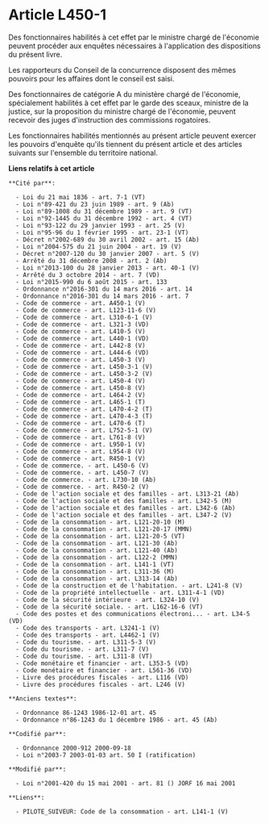 # Article L450-1

Des fonctionnaires habilités à cet effet par le ministre chargé de l'économie peuvent procéder aux enquêtes nécessaires à
l'application des dispositions du présent livre.

Les rapporteurs du Conseil de la concurrence disposent des mêmes pouvoirs pour les affaires dont le conseil est saisi.

Des fonctionnaires de catégorie A du ministère chargé de l'économie, spécialement habilités à cet effet par le garde des
sceaux, ministre de la justice, sur la proposition du ministre chargé de l'économie, peuvent recevoir des juges d'instruction
des commissions rogatoires.

Les fonctionnaires habilités mentionnés au présent article peuvent exercer les pouvoirs d'enquête qu'ils tiennent du présent
article et des articles suivants sur l'ensemble du territoire national.

**Liens relatifs à cet article**

	**Cité par**:

	  - Loi du 21 mai 1836 - art. 7-1 (VT)
	  - Loi n°89-421 du 23 juin 1989 - art. 9 (Ab)
	  - Loi n°89-1008 du 31 décembre 1989 - art. 9 (VT)
	  - Loi n°92-1445 du 31 décembre 1992 - art. 4 (VT)
	  - Loi n°93-122 du 29 janvier 1993 - art. 25 (V)
	  - Loi n°95-96 du 1 février 1995 - art. 23-1 (VT)
	  - Décret n°2002-689 du 30 avril 2002 - art. 15 (Ab)
	  - Loi n°2004-575 du 21 juin 2004 - art. 19 (V)
	  - Décret n°2007-120 du 30 janvier 2007 - art. 5 (V)
	  - Arrêté du 31 décembre 2008 - art. 2 (Ab)
	  - Loi n°2013-100 du 28 janvier 2013 - art. 40-1 (V)
	  - Arrêté du 3 octobre 2014 - art. 7 (VD)
	  - Loi n°2015-990 du 6 août 2015 - art. 133
	  - Ordonnance n°2016-301 du 14 mars 2016 - art. 14
	  - Ordonnance n°2016-301 du 14 mars 2016 - art. 7
	  - Code de commerce - art. A450-1 (V)
	  - Code de commerce - art. L123-11-6 (V)
	  - Code de commerce - art. L310-6-1 (V)
	  - Code de commerce - art. L321-3 (VD)
	  - Code de commerce - art. L410-5 (V)
	  - Code de commerce - art. L440-1 (VD)
	  - Code de commerce - art. L442-8 (V)
	  - Code de commerce - art. L444-6 (VD)
	  - Code de commerce - art. L450-3 (V)
	  - Code de commerce - art. L450-3-1 (V)
	  - Code de commerce - art. L450-3-2 (V)
	  - Code de commerce - art. L450-4 (V)
	  - Code de commerce - art. L450-8 (V)
	  - Code de commerce - art. L464-2 (V)
	  - Code de commerce - art. L465-1 (T)
	  - Code de commerce - art. L470-4-2 (T)
	  - Code de commerce - art. L470-4-3 (T)
	  - Code de commerce - art. L470-6 (T)
	  - Code de commerce - art. L752-5-1 (V)
	  - Code de commerce - art. L761-8 (V)
	  - Code de commerce - art. L950-1 (V)
	  - Code de commerce - art. L954-8 (V)
	  - Code de commerce - art. R450-1 (V)
	  - Code de commerce. - art. L450-6 (V)
	  - Code de commerce. - art. L450-7 (V)
	  - Code de commerce. - art. L730-10 (Ab)
	  - Code de commerce. - art. R450-2 (V)
	  - Code de l'action sociale et des familles - art. L313-21 (Ab)
	  - Code de l'action sociale et des familles - art. L342-5 (M)
	  - Code de l'action sociale et des familles - art. L342-6 (Ab)
	  - Code de l'action sociale et des familles - art. L347-2 (V)
	  - Code de la consommation - art. L121-20-10 (M)
	  - Code de la consommation - art. L121-20-17 (MMN)
	  - Code de la consommation - art. L121-20-5 (VT)
	  - Code de la consommation - art. L121-30 (Ab)
	  - Code de la consommation - art. L121-40 (Ab)
	  - Code de la consommation - art. L122-2 (MMN)
	  - Code de la consommation - art. L141-1 (VT)
	  - Code de la consommation - art. L311-36 (M)
	  - Code de la consommation - art. L313-14 (Ab)
	  - Code de la construction et de l'habitation. - art. L241-8 (V)
	  - Code de la propriété intellectuelle - art. L311-4-1 (VD)
	  - Code de la sécurité intérieure - art. L324-10 (V)
	  - Code de la sécurité sociale. - art. L162-16-6 (VT)
	  - Code des postes et des communications électroni... - art. L34-5 (VD)
	  - Code des transports - art. L3241-1 (V)
	  - Code des transports - art. L4462-1 (V)
	  - Code du tourisme. - art. L311-5-3 (V)
	  - Code du tourisme. - art. L311-7 (V)
	  - Code du tourisme. - art. L311-8 (VT)
	  - Code monétaire et financier - art. L353-5 (VD)
	  - Code monétaire et financier - art. L561-36 (VD)
	  - Livre des procédures fiscales - art. L116 (VD)
	  - Livre des procédures fiscales - art. L246 (V)

	**Anciens textes**:

	  - Ordonnance 86-1243 1986-12-01 art. 45
	  - Ordonnance n°86-1243 du 1 décembre 1986 - art. 45 (Ab)

	**Codifié par**:

	  - Ordonnance 2000-912 2000-09-18
	  - Loi n°2003-7 2003-01-03 art. 50 I (ratification)

	**Modifié par**:

	  - Loi n°2001-420 du 15 mai 2001 - art. 81 () JORF 16 mai 2001

	**Liens**:

	  - PILOTE_SUIVEUR: Code de la consommation - art. L141-1 (V)
